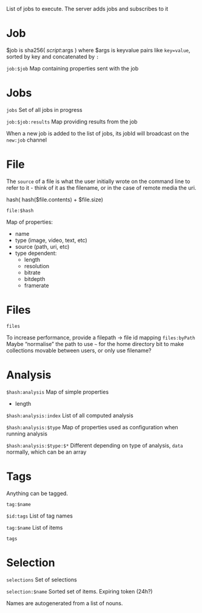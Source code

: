 List of jobs to execute.
The server adds jobs and subscribes to it

# Job

$job is sha256( $script:$args )
where $args is keyvalue pairs like `key=value`, sorted by key and concatenated by `:`

`job:$job`
Map containing properties sent with the job

# Jobs

`jobs`
Set of all jobs in progress

`job:$job:results`
Map providing results from the job

When a new job is added to the list of jobs, its jobId will broadcast on the `new:job` channel

# File

The `source` of a file is what the user initially wrote on the command line to refer to it - think of it as the filename, or in the case of remote media the uri.

hash( hash($file.contents) + $file.size)

`file:$hash`

Map of properties:
- name
- type (image, video, text, etc)
- source (path, uri, etc)
- type dependent:
	- length
	- resolution
	- bitrate
	- bitdepth
	- framerate

# Files

`files`

To increase performance, provide a filepath -> file id mapping
`files:byPath`
Maybe “normalise” the path to use `~` for the home directory bit to make collections movable between users, or only use filename?

# Analysis

`$hash:analysis`
Map of simple properties
- length

`$hash:analysis:index`
List of all computed analysis

`$hash:analysis:$type`
Map of properties used as configuration when running analysis

`$hash:analysis:$type:$*`
Different depending on type of analysis, `data` normally, which can be an array

# Tags

Anything can be tagged.

`tag:$name`

`$id:tags`
List of tag names

`tag:$name`
List of items

`tags`

# Selection

`selections`
Set of selections

`selection:$name`
Sorted set of items. Expiring token (24h?)

Names are autogenerated from a list of nouns.
